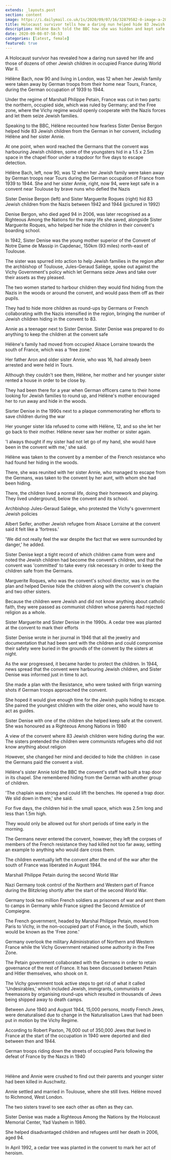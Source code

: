 ```yaml
---
extends: _layouts.post
section: content
image: https://i.dailymail.co.uk/1s/2020/09/07/16/32879582-0-image-a-28_1599491764976.jpg 
title: Holocaust survivor tells how a daring nun helped hide 83 Jewish children from the Nazis during WW2 
description: Hélène Bach told the BBC how she was hidden and kept safe in Occupied France during WWII by the bravery of Sister Denise Bergon, who hid 83 Jewish children in her convent near Toulouse during war. 
date: 2020-09-08-07-58-53 
categories: [latest, female] 
featured: true 
--- 
```

A Holocaust survivor has revealed how a daring nun saved her life and those of dozens of other Jewish children in occupied France during World War II. 

Hélène Bach, now 90 and living in London, was 12 when her Jewish family were taken away by German troops from their home near Tours, France, during the German occupation of 1939 to 1944. 

Under the regime of Marshall Philippe Petain, France was cut in two parts: the northern, occupied side, which was ruled by Germany; and the Free zone, where the Vichy regime would openly cooperate with the Nazis forces and let them seize Jewish families.

Speaking to the BBC, Hélène recounted how fearless Sister Denise Bergon helped hide 83 Jewish children from the German in her convent, including Hélène and her sister Annie. 

At one point, when word reached the Germans that the convent was harbouring Jewish children, some of the youngsters hid in a 1.5 x 2.5m space in the chapel floor under a trapdoor for five days to escape detection.  

Hélène Bach, left, now 90, was 12 when her Jewish family were taken away by German troops near Tours during the German occupation of France from 1939 to 1944. She and her sister Annie, right, now 94, were kept safe in a convent near Toulouse by brave nuns who defied the Nazis  

Sister Denise Bergon (left) and Sister Marguerite Roques (right) hid 83 Jewish children from the Nazis between 1942 and 1944 (pictured in 1992) 

Denise Bergon, who died aged 94 in 2006, was later recognised as a Righteous Among the Nations for the many life she saved, alongside Sister Marguerite Roques, who helped her hide the children in their convent's boarding school. 

In 1942, Sister Denise was the young mother superior of the Convent of Notre Dame de Massip in Capdenac, 150km (93 miles) north-east of Toulouse. 

The sister was spurred into action to help Jewish families in the region after the archbishop of Toulouse, Jules-Geraud Saliège, spoke out against the Vichy Government's policy which let Germans seize Jews and take over their assets as they pleased. 

The two women started to harbour children they would find hiding from the Nazis in the woods or around the convent, and would pass them off as their pupils. 

They had to hide more children as round-ups by Germans or French collaborating with the Nazis intensified in the region, bringing the number of Jewish children hiding in the convent to 83. 

Annie as a teenager next to Sister Denise. Sister Denise was prepared to do anything to keep the children at the convent safe 

Hélène's family had moved from occupied Alsace Lorraine towards the south of France, which was a 'free zone.'

Her father Aron and older sister Annie, who was 16, had already been arrested and were held in Tours.

Although they couldn't see them, Hélène, her mother and her younger sister rented a house in order to be close by. 

They had been there for a year when German officers came to their home looking for Jewish families to round up, and Hélène's mother encouraged her to run away and hide in the woods.  

Sisrter Denise in the 1990s next to a plaque commemorating her efforts to save children during the war 

Her younger sister Ida refused to come with Hélène, 12, and so she let her go back to their mother. Hélène never saw her mother or sister again. 

'I always thought if my sister had not let go of my hand, she would have been in the convent with me,' she said. 

Hélène was taken to the convent by a member of the French resistance who had found her hiding in the woods. 

There, she was reunited with her sister Annie, who managed to escape from the Germans, was taken to the convent by her aunt, with whom she had been hiding.  

There, the children lived a normal life, doing their homework and playing. They lived underground, below the convent and its school.  

Archbishop Jules-Geraud Saliège, who protested the Vichy's government Jewish policies 

Albert Seifer, another Jewish refugee from Alsace Lorraine at the convent said it felt like a 'fortress.' 

'We did not really feel the war despite the fact that we were surrounded by danger,' he added. 

Sister Denise kept a tight record of which children came from were and noted the Jewish children had become the convent's children, and that the convent was 'committed' to take every risk necessary in order to keep the children safe from the Germans.  

Marguerite Roques, who was the convent's school director, was in on the plan and helped Denise hide the children along with the convent's chaplain and two other sisters. 

Because the children were Jewish and did not know anything about catholic faith, they were passed as communist children whose parents had rejected religion as a whole. 

Sister Marguerite and Sister Denise in the 1990s. A cedar tree was planted at the convent to mark their efforts 

Sister Denise wrote in her journal in 1946 that all the jewelry and documentation that had been sent with the children and could compromise their safety were buried in the grounds of the convent by the sisters at night. 

As the war progressed, it became harder to protect the children. In 1944, news spread that the convent were harbouring Jewish children, and Sister Denise was informed just in time to act. 

She made a plan with the Resistance, who were tasked with firign warning shots if German troops approached the convent. 

She hoped it would give enough time for the Jewish pupils hiding to escape. She paired the youngest children with the older ones, who would have to act as guides. 

Sister Denise with one of the children she helped keep safe at the convent. She was honoured as a Righteous Among Nations in 1980

A view of the convent where 83 Jewish children were hiding during the war. The sisters pretended the children were communists refugees who did not know anything about religion 

However, she changed her mind and decided to hide the children  in case the Germans paid the convent a visit.

Hélène's sister Annie told the BBC the convent's staff had built a trap door in its chapel. She remembered hiding from the German with another group of children. 

'The chaplain was strong and could lift the benches. He opened a trap door. We slid down in there,' she said.

For five days, the children hid in the small space, which was 2.5m long and less than 1.5m high. 

They would only be allowed out for short periods of time early in the morning. 

The Germans never entered the convent, however, they left the corpses of members of the French resistance they had killed not too far away, setting an example to anything who would dare cross them. 

The children eventually left the convent after the end of the war after the south of France was liberated in August 1944.  

Marshall Philippe Petain during the second World War 

Nazi Germany took control of the Northern and Western part of France during the Blitzkrieg shortly after the start of the second World War. 

Germany took two million French soldiers as prisoners of war and sent them to camps in Germany while France signed the Second Armistice of Compiegne. 

The French government, headed by Marshal Philippe Petain, moved from Paris to Vichy, in the non-occupied part of France, in the South, which would be known as the 'Free zone.' 

Germany overlook the military Administration of Northern and Western France while the Vichy Government retained some authority in the Free Zone. 

The Petain government collaborated with the Germans in order to retain governance of the rest of France. It has been discussed between Petain and Hitler themselves, who shook on it. 

The Vichy government took active steps to get rid of what it called 'Undesirables,' which included Jewish, immigrants, communists or freemasons by organising round-ups which resulted in thousands of Jews being shipped away to death camps. 

Between June 1940 and August 1944, 15,000 persons, mostly French Jews, were denaturalised due to change in the Naturalisation Laws that had been put in motion by the Vichy Regime. 

According to Robert Paxton, 76,000 out of 350,000 Jews that lived in France at the start of the occupation in 1940 were deported and died between then and 1944.  

German troops riding down the streets of occupied Paris following the defeat of France by the Naxzs in 1940 



 

Hélène and Annie were crushed to find out their parents and younger sister had been killed in Auschwitz. 

Annie settled and married in Toulouse, where she still lives. Hélène moved to Richmond, West London. 

The two sisters travel to see each other as often as they can.  

Sister Denise was made a Righteous Among the Nations by the Holocaust Memorial Center, Yad Vashem in 1980. 

She helped disadvantaged children and refugees until her death in 2006, aged 94. 

In April 1992, a cedar tree was planted in the convent to mark her act of heroism.  

